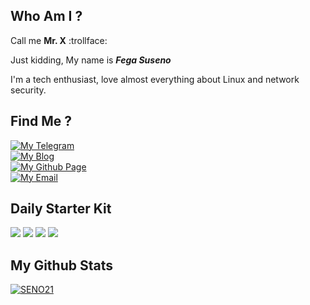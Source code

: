 ## Who Am I ?
Call me **Mr. X** :trollface:

Just kidding, My name is ***Fega Suseno***

I'm a tech enthusiast, love almost everything about Linux and network security.

## Find Me ?

<p style="text-align: left">  
 <a href="https://t.me/adaranisa" target="_blank"><img alt="My Telegram" src="https://img.shields.io/badge/@adaranisa-2CA5E0?style=social&logo=Telegram&labelColor=eeeeee"></a><br>
 <a href="https://tylexit.com" target="_blank"><img alt="My Blog" src="https://img.shields.io/badge/www.tylexit.com-FF5722?style=social&logo=Blogger&labelColor=eeeeee"></a><br>
 <a href="https://seno21.github.io" target="_blank"><img alt="My Github Page" src="https://img.shields.io/badge/seno21.github.io-eeeeee?style=social&logo=Github&labelColor=181717">  </a><br>
  <a href="mailto:adarafaranisa443@gmail.com" target="_blank"><img alt="My Email" src="https://img.shields.io/badge/adarafaranisa443@gmail.com-D14836?style=social&logo=Gmail&labelColor=eeeeee"></a>
</p>

## Daily Starter Kit
<p>
<img src="https://img.shields.io/badge/OS-Manjaro%20Linux-35BF5C?style=flat-square&logo=Manjaro&labelColor=EEEEEE">
<img src="https://img.shields.io/badge/Text%20Editor-VS%20Code-007ACC?style=flat-square&logoColor=007ACC&logo=visual-studio-code&labelColor=EEEEEE">
<img src="https://img.shields.io/badge/Browser-Firefox-FF7139?style=flat-square&logo=firefox-browser&labelColor=EEEEEE">
<img src="https://img.shields.io/badge/Batabase-MySQL-4479A1?style=flat-square&logo=MySQL&labelColor=EEEEEE">
</p>

## My Github Stats
[![SENO21](https://github-readme-stats.vercel.app/api?username=seno21&theme=dark)](https://github.com/seno21)
